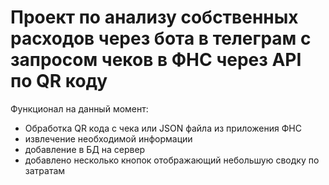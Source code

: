# Проект по анализу собственных расходов через бота в телеграм с запросом чеков в ФНС через API по QR коду
Функционал на данный момент:
- Обработка QR кода с чека или JSON файла из приложения ФНС
- извлечение необходимой информации
- добавление в БД на сервер
- добавлено несколько кнопок отображающий небольшую сводку по затратам

